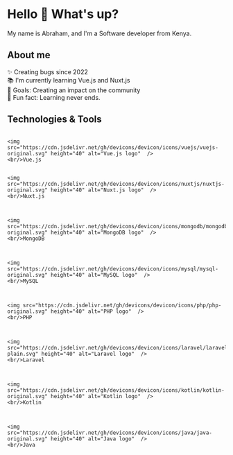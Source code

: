 # Hello 👋 What's up?

My name is Abraham, and I'm a Software developer from Kenya.

## About me

✨ Creating bugs since 2022  
📚 I'm currently learning Vue.js and Nuxt.js  
🎯 Goals: Creating an impact on the community  
🎲 Fun fact: Learning never ends.

## Technologies & Tools

<span style="display: flex;">
  
    <img src="https://cdn.jsdelivr.net/gh/devicons/devicon/icons/vuejs/vuejs-original.svg" height="40" alt="Vue.js logo"  />
    <br/>Vue.js

    
    <img src="https://cdn.jsdelivr.net/gh/devicons/devicon/icons/nuxtjs/nuxtjs-original.svg" height="40" alt="Nuxt.js logo"  />
    <br/>Nuxt.js
  
  
  
    <img src="https://cdn.jsdelivr.net/gh/devicons/devicon/icons/mongodb/mongodb-original.svg" height="40" alt="MongoDB logo"  />
    <br/>MongoDB
  
  

    <img src="https://cdn.jsdelivr.net/gh/devicons/devicon/icons/mysql/mysql-original.svg" height="40" alt="MySQL logo"  />
    <br/>MySQL
  
  
  
    <img src="https://cdn.jsdelivr.net/gh/devicons/devicon/icons/php/php-original.svg" height="40" alt="PHP logo"  />
    <br/>PHP
  
  
  
    <img src="https://cdn.jsdelivr.net/gh/devicons/devicon/icons/laravel/laravel-plain.svg" height="40" alt="Laravel logo"  />
    <br/>Laravel
  
  
  
    <img src="https://cdn.jsdelivr.net/gh/devicons/devicon/icons/kotlin/kotlin-original.svg" height="40" alt="Kotlin logo"  />
    <br/>Kotlin
  
  
  
    <img src="https://cdn.jsdelivr.net/gh/devicons/devicon/icons/java/java-original.svg" height="40" alt="Java logo"  />
    <br/>Java
  

</span>


